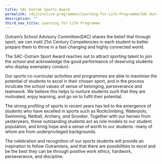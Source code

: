 ```yaml
---
title: SAC Outram Sports Award
permalink: /distinctive-programmes/Learning-for-Life-Programme/SAC-Outram-Sports-Award/
description: ""
third_nav_title: Learning for Life Programme
---
```

Outram’s School Advisory Committee(SAC) shares the belief that through sport, we can instil 21st Century Competencies in each student to better prepare them to thrive in a fast-changing and highly connected world.

The SAC-Outram Sport Award reaches out to attract sporting talent to join the school and acknowledge the good performance of deserving students who display exemplary conduct.

Our sports co-curricular activities and programmes are able to maximise the potential of students to excel in their chosen sport, and in the process inculcate the school values of sense of belonging, perseverance and teamwork. We believe this helps to nurture students such that they are motivated, enjoy learning, and go on to fulfil their potential.

The strong profiling of sports in recent years has led to the emergence of students who have excelled in sports such as Rockclimbing, Waterpolo, Swimming, Netball, Archery, and Snooker. Together with our heroes from yesteryears, these outstanding students act as role models to our student population, and bring hope and a sense of worth to our students -many of whom are from underprivileged backgrounds.

The celebration and recognition of our sports students will provide an inspiration to fellow Outramians, and that there are possibilities to excel and be the best they can be through positive work ethics, hardwork, perseverance, and discipline.
